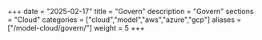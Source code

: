 +++
date        = "2025-02-17"
title       = "Govern"
description = "Govern"
sections    = "Cloud"
categories  = ["cloud","model","aws","azure","gcp"]
aliases     = ["/model-cloud/govern/"]
weight		= 5
+++